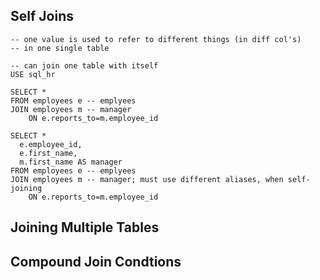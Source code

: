 ## Self Joins
```mysql
-- one value is used to refer to different things (in diff col's)
-- in one single table

-- can join one table with itself
USE sql_hr

SELECT * 
FROM employees e -- emplyees
JOIN employees m -- manager
    ON e.reports_to=m.employee_id
    
SELECT * 
  e.employee_id,
  e.first_name,
  m.first_name AS manager
FROM employees e -- emplyees
JOIN employees m -- manager; must use different aliases, when self-joining
    ON e.reports_to=m.employee_id
```
## Joining Multiple Tables

## Compound Join Condtions
